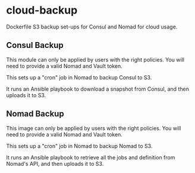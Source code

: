 # cloud-backup

Dockerfile S3 backup set-ups for Consul and Nomad for cloud usage.

## Consul Backup

This module can only be applied by users with the right policies. You will need
to provide a valid Nomad and Vault token.

This sets up a "cron" job in Nomad to backup Consul to S3.

It runs an Ansible playbook to download a snapshot from Consul, and then uploads it to S3.

## Nomad Backup

This image can only be applied by users with the right policies. You will need
to provide a valid Nomad and Vault token.

This sets up a "cron" job in Nomad to backup Nomad to S3.

It runs an Ansible playbook to retrieve all the jobs and definition from Nomad's API,
and then uploads it to S3.
